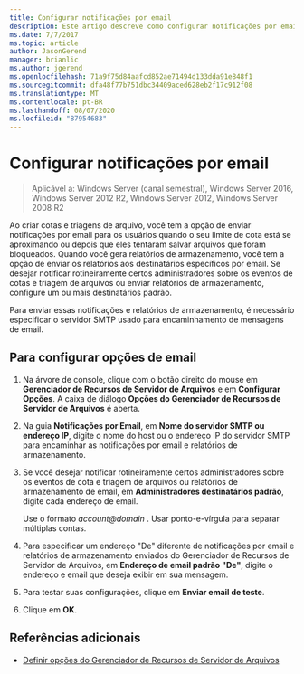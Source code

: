 ```yaml
---
title: Configurar notificações por email
description: Este artigo descreve como configurar notificações por email
ms.date: 7/7/2017
ms.topic: article
author: JasonGerend
manager: brianlic
ms.author: jgerend
ms.openlocfilehash: 71a9f75d84aafcd852ae71494d133dda91e848f1
ms.sourcegitcommit: dfa48f77b751dbc34409aced628eb2f17c912f08
ms.translationtype: MT
ms.contentlocale: pt-BR
ms.lasthandoff: 08/07/2020
ms.locfileid: "87954683"
---
```

# <a name="configure-e-mail-notifications"></a>Configurar notificações por email

> Aplicável a: Windows Server (canal semestral), Windows Server 2016, Windows Server 2012 R2, Windows Server 2012, Windows Server 2008 R2

Ao criar cotas e triagens de arquivo, você tem a opção de enviar notificações por email para os usuários quando o seu limite de cota está se aproximando ou depois que eles tentaram salvar arquivos que foram bloqueados. Quando você gera relatórios de armazenamento, você tem a opção de enviar os relatórios aos destinatários específicos por email. Se desejar notificar rotineiramente certos administradores sobre os eventos de cotas e triagem de arquivos ou enviar relatórios de armazenamento, configure um ou mais destinatários padrão.

Para enviar essas notificações e relatórios de armazenamento, é necessário especificar o servidor SMTP usado para encaminhamento de mensagens de email.

## <a name="to-configure-e-mail-options"></a>Para configurar opções de email

1. Na árvore de console, clique com o botão direito do mouse em **Gerenciador de Recursos de Servidor de Arquivos** e em **Configurar Opções**. A caixa de diálogo **Opções do Gerenciador de Recursos de Servidor de Arquivos** é aberta.

2. Na guia **Notificações por Email**, em **Nome do servidor SMTP ou endereço IP**, digite o nome do host ou o endereço IP do servidor SMTP para encaminhar as notificações por email e relatórios de armazenamento.

3. Se você desejar notificar rotineiramente certos administradores sobre os eventos de cota e triagem de arquivos ou relatórios de armazenamento de email, em **Administradores destinatários padrão**, digite cada endereço de email.

   Use o formato <em>account@domain</em> . Usar ponto-e-vírgula para separar múltiplas contas.

4. Para especificar um endereço "De" diferente de notificações por email e relatórios de armazenamento enviados do Gerenciador de Recursos de Servidor de Arquivos, em **Endereço de email padrão "De"**, digite o endereço e email que deseja exibir em sua mensagem.

5. Para testar suas configurações, clique em **Enviar email de teste**.

6. Clique em **OK**.


## <a name="additional-references"></a>Referências adicionais

-   [Definir opções do Gerenciador de Recursos de Servidor de Arquivos](setting-file-server-resource-manager-options.md)